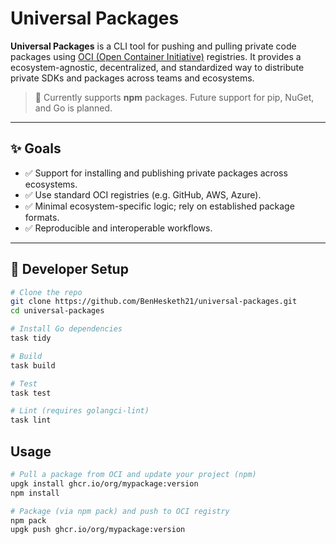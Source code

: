 # Universal Packages

**Universal Packages** is a CLI tool for pushing and pulling private code packages using [OCI (Open Container Initiative)](https://opencontainers.org/) registries. It provides a ecosystem-agnostic, decentralized, and standardized way to distribute private SDKs and packages across teams and ecosystems.

> 🔧 Currently supports **npm** packages. Future support for pip, NuGet, and Go is planned.

---

## ✨ Goals

- ✅ Support for installing and publishing private packages across ecosystems.
- ✅ Use standard OCI registries (e.g. GitHub, AWS, Azure).
- ✅ Minimal ecosystem-specific logic; rely on established package formats.
- ✅ Reproducible and interoperable workflows.

---

## 🔧 Developer Setup

```bash
# Clone the repo
git clone https://github.com/BenHesketh21/universal-packages.git
cd universal-packages

# Install Go dependencies
task tidy

# Build
task build

# Test
task test

# Lint (requires golangci-lint)
task lint
```

## Usage

```bash
# Pull a package from OCI and update your project (npm)
upgk install ghcr.io/org/mypackage:version
npm install

# Package (via npm pack) and push to OCI registry
npm pack
upgk push ghcr.io/org/mypackage:version
```
